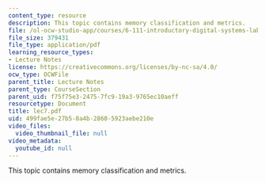 ```yaml
---
content_type: resource
description: This topic contains memory classification and metrics.
file: /ol-ocw-studio-app/courses/6-111-introductory-digital-systems-laboratory-spring-2006/499fae5e27b58a4b28605923aebe210e_lec7.pdf
file_size: 379431
file_type: application/pdf
learning_resource_types:
- Lecture Notes
license: https://creativecommons.org/licenses/by-nc-sa/4.0/
ocw_type: OCWFile
parent_title: Lecture Notes
parent_type: CourseSection
parent_uid: f75f75e3-2475-7fc9-19a3-9765ec10aeff
resourcetype: Document
title: lec7.pdf
uid: 499fae5e-27b5-8a4b-2860-5923aebe210e
video_files:
  video_thumbnail_file: null
video_metadata:
  youtube_id: null
---
```

This topic contains memory classification and metrics.